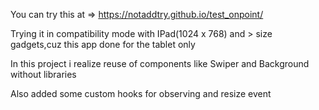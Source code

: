 You can try this at => https://notaddtry.github.io/test_onpoint/

Trying it in compatibility mode with IPad(1024 x 768) and > size gadgets,cuz this app done for the tablet only


In this project i realize reuse of components like Swiper and Background without libraries

Also added some custom hooks for observing and resize event

